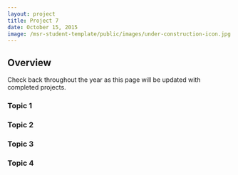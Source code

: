 ```yaml
---
layout: project
title: Project 7
date: October 15, 2015
image: /msr-student-template/public/images/under-construction-icon.jpg
---
```


## Overview
Check back throughout the year as this page will be updated with completed projects.

### Topic 1


### Topic 2


### Topic 3


### Topic 4
